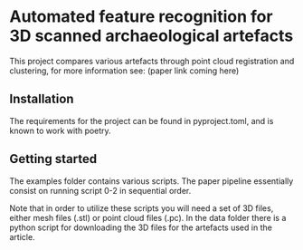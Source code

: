 # Automated feature recognition for 3D scanned archaeological artefacts

This project compares various artefacts through point cloud registration and clustering, for more information see: (paper link coming here) 


## Installation
The requirements for the project can be found in pyproject.toml, and is known to work with poetry.

## Getting started

The examples folder contains various scripts. The paper pipeline essentially consist on running script 0-2 in sequential order.

Note that in order to utilize these scripts you will need a set of 3D files, either mesh files (.stl) or point cloud files (.pc). In the data folder there is a python script for downloading the 3D files for the artefacts used in the article.

